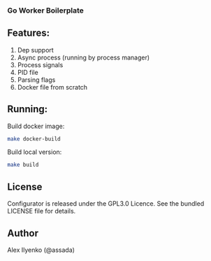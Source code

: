 ### Go Worker Boilerplate

## Features:
1) Dep support
2) Async process (running by process manager)
3) Process signals
4) PID file
5) Parsing flags
6) Docker file from scratch

## Running:
Build docker image:

```bash
make docker-build
```

Build local version:

```bash
make build
```


## License

Configurator is released under the GPL3.0 Licence. See the bundled LICENSE file for details.

## Author

Alex Ilyenko (@assada)
